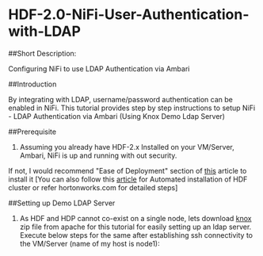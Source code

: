 # HDF-2.0-NiFi-User-Authentication-with-LDAP

##Short Description:

Configuring NiFi to use LDAP Authentication via Ambari

##Introduction

By integrating with LDAP, username/password authentication can be enabled in NiFi. This tutorial provides step by step instructions to setup NiFi - LDAP Authentication via Ambari (Using Knox Demo Ldap Server)

##Prerequisite

1) Assuming you already have HDF-2.x Installed on your VM/Server, Ambari, NiFi is up and running with out security.

If not, I would recommend "Ease of Deployment" section of [this](https://community.hortonworks.com/articles/57980/hdf-20-apache-nifi-integration-with-apache-ambarir.html) article to install it [You can also follow this [article](https://community.hortonworks.com/articles/56849/automate-deployment-of-hdf-20-clusters-using-ambar.html) for Automated installation of HDF cluster or refer hortonworks.com for detailed steps]

##Setting up Demo LDAP Server

1) As HDF and HDP cannot co-exist on a single node, lets download [knox](http://mirror.cogentco.com/pub/apache/knox/0.11.0/knox-0.11.0.zip) zip file from apache for this tutorial for easily setting up an ldap server. Execute below steps for the same after establishing ssh connectivity to the VM/Server (name of my host is node1):